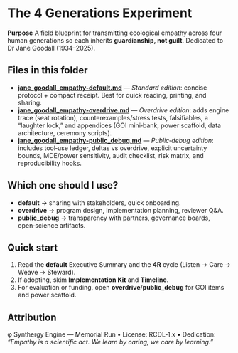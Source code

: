 # The 4 Generations Experiment

**Purpose**
A field blueprint for transmitting ecological empathy across four human generations so each inherits **guardianship, not guilt**. Dedicated to Dr Jane Goodall (1934–2025).

## Files in this folder

* **[jane_goodall_empathy-default.md](./jane_goodall_empathy-default.md)** — *Standard edition*: concise protocol + compact receipt. Best for quick reading, printing, and sharing.
* **[jane_goodall_empathy-overdrive.md](./jane_goodall_empathy-overdrive.md)** — *Overdrive edition*: adds engine trace (seat rotation), counterexamples/stress tests, falsifiables, a “laughter lock,” and appendices (GOI mini‑bank, power scaffold, data architecture, ceremony scripts).
* **[jane_goodall_empathy-public_debug.md](./jane_goodall_empathy-public_debug.md)** — *Public‑debug edition*: includes tool‑use ledger, deltas vs overdrive, explicit uncertainty bounds, MDE/power sensitivity, audit checklist, risk matrix, and reproducibility hooks.

## Which one should I use?

* **default** → sharing with stakeholders, quick onboarding.
* **overdrive** → program design, implementation planning, reviewer Q&A.
* **public_debug** → transparency with partners, governance boards, open‑science artifacts.

## Quick start

1. Read the **default** Executive Summary and the **4R** cycle (Listen → Care → Weave → Steward).
2. If adopting, skim **Implementation Kit** and **Timeline**.
3. For evaluation or funding, open **overdrive**/**public_debug** for GOI items and power scaffold.

## Attribution

φ Synthergy Engine — Memorial Run • License: RCDL‑1.x • Dedication: *“Empathy is a scientific act. We learn by caring, we care by learning.”*
